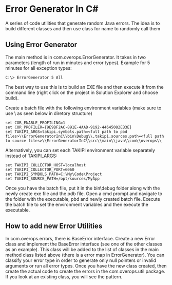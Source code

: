 # Error Generator In C#
A series of code utilities that generate random Java errors. The idea is to build different classes and then use class for name to randomly call them

## Using Error Generator
The main method is in com.overops.ErrorGenerator. It takes in two parameters (length of run in minutes and error types). Example for 5 minutes for all exception types:
```
C:\> ErrorGenerator 5 All
```
The best way to use this is to build an EXE file and then execute it from the command line (right click on the project in Solution Explorer and choose build).

Create a batch file with the following environment variables (make sure to use \\ as seen below in diretory structure)
```
set COR_ENABLE_PROFILING=1
set COR_PROFILER={9E9BF2AC-891E-4AAD-9192-44645082EB3E}
set TAKIPI_ARGS=takipi.symbols.path=<full path to pbd files>\\ErrorGeneratorInC\\bin\Debug\\,takipi.sources.path=<full path to source files>\\ErrorGeneratorInC\\src\\main\\java\\com\\overops\\
```

Alternatively, you can set each TAKIPI environment variable separately instead of TAKIPI_ARGS:
```
set TAKIPI_COLLECTOR_HOST=localhost
set TAKIPI_COLLECTOR_PORT=6060
set TAKIPI_SYMBOLS_PATH=C:\My\Code\Project
set TAKIPI_SOURCE_PATH=/opt/sources/MyApp
```

Once you have the batch file, put it in the bin\debug folder along with the newly create exe file and the pdb file. Open a cmd prompt and navigate to the folder with the executable, pbd and newly created batch file. Execute the batch file to set the environment variables and then execute the executable.

## How to add new Error Utilities
In com.overops.errors, there is BaseError interface. Create a new Error class and implement the BaseError interface (see one of the other classes as an example). This class will be added to the list of classes in the main method class listed above (there is a error map in ErrorGenerator). You can classify your error type in order to generate only null pointers or invalid arguments or run all error types. Once you have the new class created, then create the actual code to create the errors in the com.overops.util package. If you look at an existing class, you will see the pattern. 
